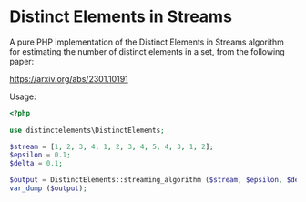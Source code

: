 # Distinct Elements in Streams

A pure PHP implementation of the Distinct Elements in Streams algorithm for estimating
the number of distinct elements in a set, from the following paper:

https://arxiv.org/abs/2301.10191

Usage:

```php
<?php
	
use distinctelements\DistinctElements;

$stream = [1, 2, 3, 4, 1, 2, 3, 4, 5, 4, 3, 1, 2];
$epsilon = 0.1;
$delta = 0.1;

$output = DistinctElements::streaming_algorithm ($stream, $epsilon, $delta);
var_dump ($output);
```
